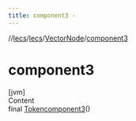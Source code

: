 ```yaml
---
title: component3 -
---
```

//[lecs](../../index.md)/[lecs](../index.md)/[VectorNode](index.md)/[component3](component3.md)



# component3  
[jvm]  
Content  
final [Token](../-token/index.md)[component3](component3.md)()  
  



